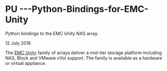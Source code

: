 # PU ---Python-Bindings-for-EMC-Unity
Python bindings to the EMC Unity NAS array.


12 July 2016

The [EMC Unity](https://www.emc.com/en-us/storage/unity.htm#tab2=0&tab3=0&collapse=) 
family of arrays deliver a mid-tier storage platform 
including NAS, Block and VMware vVol support.  The family is available 
as a hardware or virtual appliance.
  
